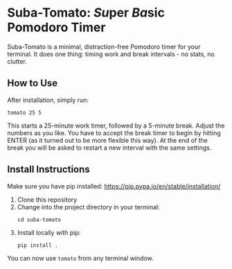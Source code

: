 # Suba-Tomato: *Su*per *Ba*sic Pomodoro Timer

Suba-Tomato is a minimal, distraction-free Pomodoro timer for your terminal. It does one thing: timing work and break intervals - no stats, no clutter.

## How to Use
After installation, simply run:

```
tomato 25 5
```

This starts a 25-minute work timer, followed by a 5-minute break. Adjust the numbers as you like.
You have to accept the break timer to begin by hitting ENTER (as it turned out to be more flexible this way).
At the end of the break you will be asked to restart a new interval with the same settings. 

## Install Instructions
Make sure you have pip installed: https://pip.pypa.io/en/stable/installation/
1. Clone this repository
2. Change into the project directory in your terminal:
   ```
   cd suba-tomato
   ```
3. Install locally with pip:
   ```
   pip install .
   ```

You can now use `tomato` from any terminal window.
